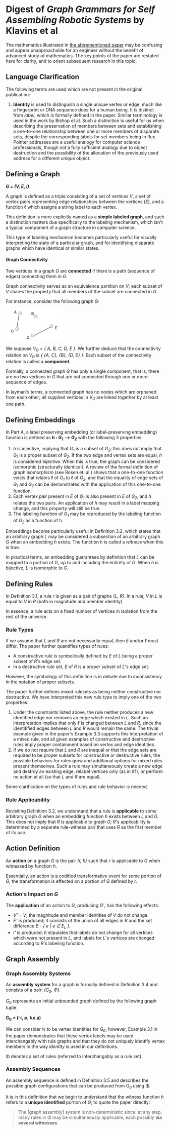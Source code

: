 # Digest of _Graph Grammars for Self Assembling Robotic Systems_ by Klavins et al

The mathematics illustrated in [the aforementioned paper](klavins_graphgrammars.pdf) 
may be confusing and appear unapproachable for an engineer without the 
benefit of advanced study of mathematics. The key points of the paper are 
restated here for clarity, and to orient subsequent research in this topic.

## Language Clarification

The following terms are used which are not present in the original 
publication:

1. **Identity** is used to distinguish a single unique vertex or edge, 
   much like a fingerprint or DNA sequence does for a human being. It is 
   distinct from _label_, which is formally defined in the paper. 
   Similar terminology is used in the work by Bishop et al.
   Such a distinction is useful for us when describing the preservation of 
   members between sets and establishing a one-to-one relationship between 
   one or more members of disparate sets, despite the corresponding labels 
   for set members being in flux. Pointer addresses are a useful analogy for 
   computer science professionals, though not a fully sufficient analogy 
   due to object destruction and the possibility of the allocation of the 
   previously used address for a different unique object.

## Defining a Graph

**_G = (V, E, l)_**

A graph is defined as a triple consisting of a set of vertices _V_, a set 
of vertex pairs representing edge relationships between the 
vertices (_E_), and a function &ell; which assigns a string label to each vertex. 

This definition is more explicitly named as a **simple labeled graph**, 
and such a distinction matters due specifically to the labeling mechanism, 
which isn't a typical component of a graph structure in computer science. 

This type of labeling mechanism becomes particularly useful for visually 
interpreting the state of a particular graph, and for identifying 
disparate graphs which have identical or similar states.

#### Graph Connectivity

Two vertices in a graph _G_ are **connected** if there is a path (sequence 
of edges) connecting them in _G_. 

Graph connectivity serves as an equivalence partition on _V_; each subset 
of _V_ shares the property that all members of the subset are connected 
in _G_. 

For instance, consider the following graph _G_:

![A partially connected graph](img/connected-graph.png)

We suppose _V<sub>G</sub> = { A, B, C, D, E }_. We further deduce that 
the connectivity relation on _V<sub>G</sub>_ is _{ {A, C}, {B}, {D, E} }_. Each 
subset of the connectivity relation is called a **component**.

Formally, a connected graph _G_ has only a single component; that is, 
there are no two vertices in _G_ that are not connected through one or 
more sequence of edges.

In layman's terms, a connected graph has no nodes which are orphaned 
from each other; all supplied vertices in _V<sub>G</sub>_ are linked 
together by at least one path.

## Defining Embeddings

In Part A, a label preserving embedding (or label-preserving embedding) function 
is defined as ***h : G<sub>1</sub> --> G<sub>2</sub>*** with the following 3 properties:

1. _h_ is injective, implying that _G<sub>1</sub>_ is a subset of _G<sub>2</sub>_; this does not 
   imply that _G<sub>1</sub>_ is a proper subset of _G<sub>2</sub>_. If the two edge and vertex sets are equal, 
   _h_ is considered bijective. When this is true, the graph can be 
   considered isomorphic (structurally identical). A review of the formal 
   definition of graph isomorphism (see Rosen et. al.) shows that a one-to-one 
   function exists that relates &ell; of _G<sub>1</sub>_ to &ell; of _G<sub>2</sub>_, and that the equality 
   of edge sets of _G<sub>1</sub>_ and _G<sub>2</sub>_ can be demonstrated with the application of this 
   one-to-one function.
2. Each vertex pair present in _E_ of _G<sub>1</sub>_ is also present in _E_ of _G<sub>2</sub>_, 
   and _h_ relates the two pairs. An application of _h_ may result in a label 
   mapping change, and this property will still be true.
3. The labeling function of _G<sub>1</sub>_ may be reproduced by the labeling function 
   of _G<sub>2</sub>_ as a function of h.

Embeddings become particularly useful in Definition 3.2, which states that 
an arbitrary graph _L_ may be considered a subsection of an arbitrary graph 
_G_ when an embedding _h_ exists. The function _h_ is called a _witness_ 
when this is true.

In practical terms, an embedding guarantees by definition that _L_ can 
be mapped to a portion of _G_, up to and including the entirety of _G_. 
When _h_ is bijective, _L_ is isomorphic to _G_.

## Defining Rules

In Definition 3.1, a rule _r_ is given as a pair of graphs _(L, R)_. In a rule, 
_V_ in _L_ is equal to _V_ in _R_ (both in magnitude and member identity). 

In essence, a rule acts on a fixed number of vertices in isolation from 
the rest of the universe.

### Rule Types

If we assume that _L_ and _R_ are not necessarily equal, then _E_ and/or 
&ell; must differ. The paper further quantifies types of rules:

* A constructive rule is symbolically defined by _E_ of _L_ being a proper subset of _R_'s 
edge set.
* In a destructive rule set, _E_ of _R_ is a proper subset of _L_'s edge set. 

However, the symbology of this definition is in debate due to inconsistency 
in the notation of proper subsets. 

The paper further defines mixed rulesets as being neither constructive 
nor destructive. We have interpreted this new rule type to imply one of 
the two properties:

1. Under the constraints listed above, the rule neither produces a new 
   identified edge nor removes an edge which existed in _L_. Such an interpretation 
   implies that only &ell; is changed between _L_ and _R_, since the identitified 
   edges between _L_ and _R_ would remain the same. The trivial example 
   given in the paper's Example 3.3 supports this interpretation of a mixed 
   rule, and all given examples of constructive and destructive rules imply 
   proper containment based on vertex and edge identities.
2. If we do not require that _L_ and _R_ are inequal or that the edge sets 
   are required to be proper subsets for constructive or destructive rules, 
   the possible behaviors for rules grow and additional options for mixed 
   rules present themselves. Such a rule may simultaneously create a new edge 
   and destroy an existing edge, relabel vertices only (as in #1), 
   or perform no action at all (so that _L_ and _R_ are equal).

Some clarification on the types of rules and rule behavior is needed.

### Rule Applicability

Revisiting Definition 3.2, we understand that a rule is **applicable** to 
some arbitrary graph _G_ when an embedding function _h_ exists between 
_L_ and _G_. This does not imply that _R_ is applicable to graph _G_; 
_R_'s applicability is determined by a separate rule-witness pair that 
uses _R_ as the first member of its pair.

## Action Definition

An **action** on a graph _G_ is the pair _(r, h)_ such that _r_ is applicable 
to _G_ when witnessed by function _h_.

Essentially, an action is a codified transformative event for some portion of _G_; 
the transformation is effected on a portion of _G_ defined by _r_.

### Action's Impact on _G_

The **application** of an action to _G_, producing _G'_, has the following effects:

* _V' = V_; the magnitude and member identities of _V_ do not change.
* _E'_ is produced; it consists of the union of all edges in _R_ and the 
  set difference _E - { e | e &isin; E<sub>L</sub> }_.
* _l'_ is produced; it stipulates that labels do not change for all vertices 
  which were not present in _L_, and labels for _L_'s vertices are changed 
  according to _R_'s labeling function.

## Graph Assembly

### Graph Assembly Systems

An **assembly system** for a graph is formally defined in Definition 3.4 and 
consists of a pair: _(G<sub>0</sub>, _&Phi;_)_.

_G<sub>0</sub>_ represents an initial unbounded graph defined by the following 
graph tuple:

**G<sub>0</sub> = (&naturals;, &empty;, &lambda;x.a)**

We can consider _&naturals;_ to be vertex identities for _G<sub>0</sub>_; 
however, Example 3.1 in the paper demonstrates that these vertex labels 
may be used interchangably with rule graphs and that they do not uniquely 
identify vertex members in the way _identity_ is used in our definitions.

&Phi; denotes a set of rules (referred to interchangably as a rule set).

### Assembly Sequences

An assembly sequence is defined in Definition 3.5 and describes the possible 
graph configurations that can be produced from _G<sub>0</sub>_ using &Phi;. 

It is in this definition that we begin to understand that the witness function 
_h_ refers to a **unique identified** portion of _G_; to quote the paper 
directly:

> The [graph assembly] system is non-deterministic since, at any step, many 
> rules in &Phi; may be simultaneously applicable, each possibly **via several 
> witnesses**.


